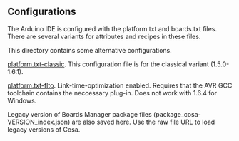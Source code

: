 Configurations
--------------

The Arduino IDE is configured with the platform.txt and boards.txt files.
There are several variants for attributes and recipes in these files.

This directory contains some alternative configurations.

[platform.txt-classic](./platform.txt-classic).
This configuration file is for the classical variant (1.5.0-1.6.1).

[platform.txt-flto](./platform.txt-flto).
Link-time-optimization enabled. Requires that the AVR GCC toolchain
contains the neccessary plug-in. Does not work with 1.6.4 for
Windows.

Legacy version of Boards Manager package files
(package_cosa-VERSION_index.json) are also saved here. Use the raw
file URL to load legacy versions of Cosa.
